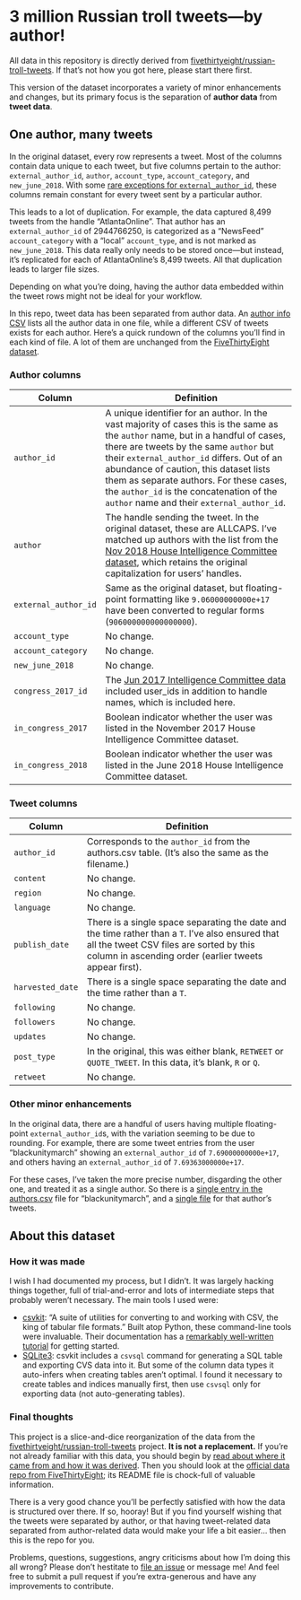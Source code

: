 # 3 million Russian troll tweets—by author!

All data in this repository is directly derived from [fivethirtyeight/russian-troll-tweets](https://github.com/fivethirtyeight/russian-troll-tweets/). If that’s not how you got here, please start there first.

This version of the dataset incorporates a variety of minor enhancements and changes, but its primary focus is the separation of **author data** from **tweet data**.

## One author, many tweets
In the original dataset, every row represents a tweet. Most of the columns contain data unique to each tweet, but five columns pertain to the author: `external_author_id`, `author`, `account_type`, `account_category`, and `new_june_2018`. With some [rare exceptions for `external_author_id`](https://github.com/fivethirtyeight/russian-troll-tweets/issues/16), these columns remain constant for every tweet sent by a particular author.

This leads to a lot of duplication. For example, the data captured 8,499 tweets from the handle “AtlantaOnline”. That author has an `external_author_id` of 2944766250, is categorized as a “NewsFeed” `account_category` with a “local” `account_type`, and is not marked as `new_june_2018`. This data really only needs to be stored once—but instead, it’s replicated for each of AtlantaOnline’s 8,499 tweets. All that duplication leads to larger file sizes.

Depending on what you’re doing, having the author data embedded within the tweet rows might not be ideal for your workflow.

In this repo, tweet data has been separated from author data. An [author info CSV](https://github.com/bet4a/russian-troll-tweets-by-author/blob/master/authors.csv) lists all the author data in one file, while a different CSV of tweets exists for each author. Here’s a quick rundown of the columns you’ll find in each kind of file. A lot of them are unchanged from the [FiveThirtyEight dataset](https://github.com/fivethirtyeight/russian-troll-tweets/).

### Author columns
|Column|Definition|
|----|----|
|`author_id`|A unique identifier for an author. In the vast majority of cases this is the same as the `author` name, but in a handful of cases, there are tweets by the same `author` but their `external_author_id` differs. Out of an abundance of caution, this dataset lists them as separate authors. For these cases, the `author_id` is the concatenation of the `author` name and their `external_author_id`.
|`author`| The handle sending the tweet. In the original dataset, these are ALLCAPS. I’ve matched up authors with the list from the [Nov 2018 House Intelligence Committee dataset](https://democrats-intelligence.house.gov/uploadedfiles/ira_handles_june_2018.pdf), which retains the original capitalization for users’ handles.
|`external_author_id`|Same as the original dataset, but floating-point formatting like `9.06000000000e+17` have been converted to regular forms (`906000000000000000`).
|`account_type`|No change.
|`account_category`| No change.
|`new_june_2018`| No change.
|`congress_2017_id`| The [Jun 2017 Intelligence Committee data](https://democrats-intelligence.house.gov/uploadedfiles/exhibit_b.pdf) included user_ids in addition to handle names, which is included here.
|`in_congress_2017`| Boolean indicator whether the user was listed in the November 2017 House Intelligence Committee dataset.
|`in_congress_2018`| Boolean indicator whether the user was listed in the June 2018 House Intelligence Committee dataset.

### Tweet columns
|Column|Definition|
|----|----|
|`author_id`|Corresponds to the `author_id` from the authors.csv table. (It’s also the same as the filename.)
|`content`| No change.
|`region`| No change.
|`language`| No change.
|`publish_date`| There is a single space separating the date and the time rather than a `T`. I’ve also ensured that all the tweet CSV files are sorted by this column in ascending order (earlier tweets appear first).
|`harvested_date`| There is a single space separating the date and the time rather than a `T`.
|`following`|No change.
|`followers`|No change.
|`updates`|No change.
|`post_type`|In the original, this was either blank, `RETWEET` or `QUOTE_TWEET`. In this data, it’s blank, `R` or `Q`.
|`retweet`|No change.

### Other minor enhancements
In the original data, there are a handful of users having multiple floating-point `external_author_id`s, with the variation seeming to be due to rounding. For example, there are some tweet entries from the user “blackunitymarch” showing an `external_author_id` of `7.69000000000e+17`, and others having an `external_author_id` of `7.69363000000e+17`.

For these cases, I’ve taken the more precise number, disgarding the other one, and treated it as a single author. So there is a [single entry in the authors.csv](https://github.com/bet4a/russian-troll-tweets-by-author/blob/master/authors.csv#L415) file for “blackunitymarch”, and a [single file](https://github.com/bet4a/russian-troll-tweets-by-author/blob/master/B/blackunitymarch.csv) for that author’s tweets.

## About this dataset
### How it was made
I wish I had documented my process, but I didn’t. It was largely hacking things together, full of trial-and-error and lots of intermediate steps that probably weren’t necessary. The main tools I used were:

* [csvkit](https://github.com/wireservice/csvkit): “A suite of utilities for converting to and working with CSV, the king of tabular file formats.” Built atop Python, these command-line tools were invaluable. Their documentation has a [remarkably well-written tutorial](https://csvkit.readthedocs.io/en/1.0.3/tutorial.html) for getting started.
* [SQLite3](https://www.sqlite.org/index.html): csvkit includes a `csvsql` command for generating a SQL table and exporting CVS data into it. But some of the column data types it auto-infers when creating tables aren’t optimal. I found it necessary to create tables and indices manually first, then use `csvsql` only for exporting data (not auto-generating tables).

### Final thoughts
This project is a slice-and-dice reorganization of the data from the [fivethirtyeight/russian-troll-tweets](https://github.com/fivethirtyeight/russian-troll-tweets/) project. **It is not a replacement.** If you’re not already familiar with this data, you should begin by [read about where it came from and how it was derived](https://fivethirtyeight.com/features/why-were-sharing-3-million-russian-troll-tweets/). Then you should look at the [official data repo from FiveThirtyEight](https://github.com/fivethirtyeight/russian-troll-tweets/); its README file is chock-full of valuable information.

There is a very good chance you’ll be perfectly satisfied with how the data is structured over there. If so, hooray! But if you find yourself wishing that the tweets were separated by author, or that having tweet-related data separated from author-related data would make your life a bit easier… then this is the repo for you.

Problems, questions, suggestions, angry criticisms about how I’m doing this all wrong? Please don’t hestitate to [file an issue](https://github.com/bet4a/russian-troll-tweets-by-author/issues/new) or message me! And feel free to submit a pull request if you’re extra-generous and have any improvements to contribute.
